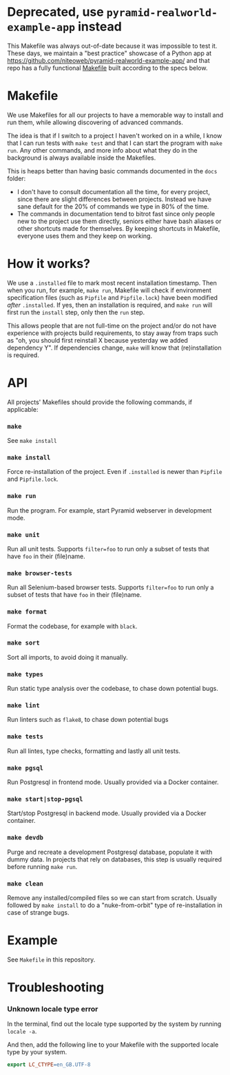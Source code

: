 # Deprecated, use `pyramid-realworld-example-app` instead

This Makefile was always out-of-date because it was impossible to test it. These days, we maintain a "best practice" showcase of a Python app at https://github.com/niteoweb/pyramid-realworld-example-app/ and that repo has a fully functional [Makefile](https://github.com/niteoweb/pyramid-realworld-example-app/blob/master/Makefile) built according to the specs below.


# Makefile
We use Makefiles for all our projects to have a memorable way to install and run them, while allowing discovering of advanced commands.

The idea is that if I switch to a project I haven't worked on in a while, I know that I can run tests with `make test` and that I can start the program with `make run`. Any other commands, and more info about what they do in the background is always available inside the Makefiles.

This is heaps better than having basic commands documented in the `docs` folder:
* I don't have to consult documentation all the time, for every project, since there are slight differences between projects. Instead we have sane default for the 20% of commands we type in 80% of the time.
* The commands in documentation tend to bitrot fast since only people new to the project use them directly, seniors either have bash aliases or other shortcuts made for themselves. By keeping shortcuts in Makefile, everyone uses them and they keep on working.

# How it works?

We use a `.installed` file to mark most recent installation timestamp. Then when you run, for example, `make run`, Makefile will check if environment specification files (such as `Pipfile` and `Pipfile.lock`) have been modified *after* `.installed`. If yes, then an installation is required, and `make run` will first run the `install` step, only then the `run` step.

This allows people that are not full-time on the project and/or do not have experience with projects build requirements, to stay away from traps such as "oh, you should first reinstall X because yesterday we added dependency Y". If dependencies change, `make` will know that (re)installation is required.

# API

All projects' Makefiles should provide the following commands, if applicable:

### `make`

See `make install`

### `make install`

Force re-installation of the project. Even if `.installed` is newer than `Pipfile` and `Pipfile.lock`.

### `make run`

Run the program. For example, start Pyramid webserver in development mode.

### `make unit`

Run all unit tests. Supports `filter=foo` to run only a subset of tests that have `foo` in their (file)name.

### `make browser-tests`

Run all Selenium-based browser tests. Supports `filter=foo` to run only a subset of tests that have `foo` in their (file)name.

### `make format`

Format the codebase, for example with `black`.

### `make sort`

Sort all imports, to avoid doing it manually.

### `make types`

Run static type analysis over the codebase, to chase down potential bugs.

### `make lint`

Run linters such as `flake8`, to chase down potential bugs

### `make tests`

Run all lintes, type checks, formatting and lastly all unit tests.

### `make pgsql`

Run Postgresql in frontend mode. Usually provided via a Docker container.

### `make start|stop-pgsql`

Start/stop Postgresql in backend mode. Usually provided via a Docker container.

### `make devdb`

Purge and recreate a development Postgresql database, populate it with dummy data. In projects that rely on databases, this step is usually required before running `make run`.

### `make clean`

Remove any installed/compiled files so we can start from scratch. Usually followed by `make install` to do a "nuke-from-orbit" type of re-installation in case of strange bugs.

# Example

See `Makefile` in this repository.

# Troubleshooting

### Unknown locale type error

In the terminal, find out the locale type supported by the system by running `locale -a`.

And then, add the following line to your Makefile with the supported locale type by your system.

```Makefile
export LC_CTYPE=en_GB.UTF-8
```
